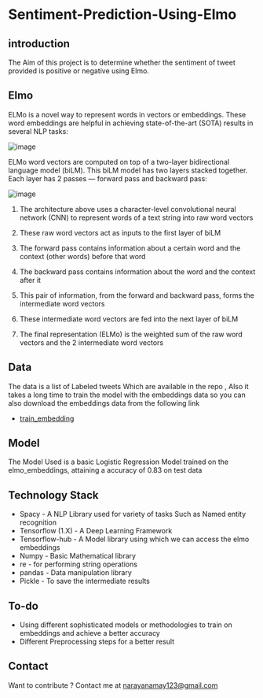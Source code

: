 # Sentiment-Prediction-Using-Elmo
## introduction
The Aim of this project is to determine whether the sentiment of tweet provided is positive or negative using Elmo.
## Elmo
ELMo is a novel way to represent words in vectors or embeddings. These word embeddings are helpful in achieving state-of-the-art (SOTA) results in several NLP tasks:

![image](https://cdn.analyticsvidhya.com/wp-content/uploads/2019/03/SOTA-ELMo_2-300x257.png)

ELMo word vectors are computed on top of a two-layer bidirectional language model (biLM). This biLM model has two layers stacked together. Each layer has 2 passes — forward pass and backward pass:

![image](https://cdn.analyticsvidhya.com/wp-content/uploads/2019/03/output_YyJc8E.gif)

1. The architecture above uses a character-level convolutional neural network (CNN) to represent words of a text string into raw word vectors

2. These raw word vectors act as inputs to the first layer of biLM

3. The forward pass contains information about a certain word and the context (other words) before that word

4. The backward pass contains information about the word and the context after it

5. This pair of information, from the forward and backward pass, forms the intermediate word vectors

6. These intermediate word vectors are fed into the next layer of biLM

7. The final representation (ELMo) is the weighted sum of the raw word vectors and the 2 intermediate word vectors

## Data
The data is a list of Labeled tweets Which are available in the repo , Also it takes a long time to train the model with the embeddings data so you
can also download the embeddings data from the following link 
* [train_embedding](https://drive.google.com/file/d/1dG9YLU11K9h1iINtN_QJSthv9yF50dTr/view?usp=sharing)

## Model
The Model Used is a basic Logistic Regression Model trained on the elmo_embeddings, attaining a accuracy of 0.83 on test data

## Technology Stack

* Spacy - A NLP Library used for variety of tasks Such as Named entity recognition
* Tensorflow (1.X) - A Deep Learning Framework 
* Tensorflow-hub - A Model library using which we can access the elmo embeddings 
* Numpy - Basic Mathematical library
* re - for performing string operations
* pandas - Data manipulation library
* Pickle - To save the intermediate results
## To-do
* Using different sophisticated models or methodologies to train on embeddings and achieve a better accuracy
* Different Preprocessing steps for a better result
## Contact
Want to contribute ? Contact me at narayanamay123@gmail.com

